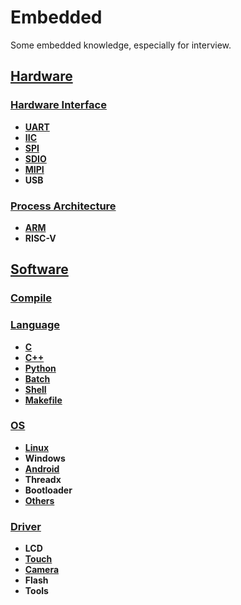 # Embedded
Some embedded knowledge, especially for interview.

## [Hardware](https://github.com/lowkeyway/Embedded/tree/master/Hardware)
### [Hardware Interface](https://github.com/lowkeyway/Embedded/tree/master/Hardware/Hardware%20Interface)
+ **[UART](https://github.com/lowkeyway/Embedded/blob/master/Hardware/Hardware%20Interface/UART.md)**
+ **[IIC](https://github.com/lowkeyway/Embedded/blob/master/Hardware/Hardware%20Interface/IIC.md)**
+ **[SPI](https://github.com/lowkeyway/Embedded/blob/master/Hardware/Hardware%20Interface/SPI.md)**
+ **[SDIO](https://github.com/lowkeyway/Embedded/blob/master/Hardware/Hardware%20Interface/SDIO.md)**
+ **[MIPI](https://github.com/lowkeyway/Embedded/blob/master/Hardware/Hardware%20Interface/mipi.md)**
+ **USB**

### [Process Architecture](https://github.com/lowkeyway/Embedded/tree/master/Hardware/Processor%20architecture)
* **[ARM](https://github.com/lowkeyway/Embedded/tree/master/Hardware/Processor%20architecture/ARM)**
* **RISC-V**

## [Software](https://github.com/lowkeyway/Embedded/tree/master/Software)
### [Compile](https://github.com/lowkeyway/Embedded/tree/master/Software/Compile)

### [Language](https://github.com/lowkeyway/Embedded/tree/master/Software/Language)
+ **[C](https://github.com/lowkeyway/Embedded/tree/master/Software/Language/C)**
+ **[C++](https://github.com/lowkeyway/Embedded/tree/master/Software/Language/C++)**
+ **[Python](https://github.com/lowkeyway/Embedded/tree/master/Software/Language/Python)**
+ **[Batch](https://github.com/lowkeyway/Embedded/tree/master/Software/Language/Batch)**
+ **[Shell](https://github.com/lowkeyway/Embedded/tree/master/Software/Language/Shell)**
+ **[Makefile](https://github.com/lowkeyway/Embedded/tree/master/Software/Language/Makefile)**

### [OS](https://github.com/lowkeyway/Embedded/tree/master/Software/OS)
+ **[Linux](https://github.com/lowkeyway/Embedded/tree/master/Software/OS/Linux)**
+ **Windows**
+ **[Android](https://github.com/lowkeyway/Embedded/tree/master/Software/OS/Android)**
+ **Threadx**
+ **Bootloader**
+ **[Others](https://github.com/lowkeyway/Embedded/tree/master/Software/OS/Others)**

### [Driver](https://github.com/lowkeyway/Embedded/tree/master/Software/Driver)
+ **LCD**
+ **[Touch](https://github.com/lowkeyway/Embedded/tree/master/Software/Driver/Touch)**
+ **[Camera](https://github.com/lowkeyway/Embedded/tree/master/Software/Driver/Camera)**
+ **Flash**
+ **Tools**
